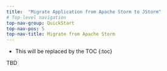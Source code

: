 ```yaml
---
title:  "Migrate Application from Apache Storm to JStorm"
# Top-level navigation
top-nav-group: QuickStart
top-nav-pos: 5
top-nav-title: Migrate from Apache Storm
---
```


* This will be replaced by the TOC
{:toc}

TBD